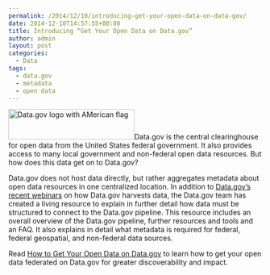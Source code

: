 ```yaml
---
permalink: /2014/12/10/introducing-get-your-open-data-on-data-gov/
date: 2014-12-10T14:57:55+00:00
title: Introducing “Get Your Open Data on Data.gov”
author: admin
layout: post
categories:
  - Data
tags:
  - data.gov
  - metadata
  - open data
---
```


<img class="alignright size-full wp-image-226722" src="https://s3.amazonaws.com/sitesusa/wp-content/uploads/sites/212/2014/12/250-x-60-DataGov-logo-with-flag.jpg" alt="Data.gov logo with AMerican flag" width="250" height="60" />Data.gov is the central clearinghouse for open data from the United States federal government. It also provides access to many local government and non-federal open data resources. But how does this data get on to Data.gov?

Data.gov does not host data directly, but rather aggregates metadata about open data resources in one centralized location. In addition to [Data.gov&#8217;s recent webinars](https://www.digitalgov.gov/2014/12/04/data-govs-data-pipeline-explained/) on how Data.gov harvests data, the Data.gov team has created a living resource to explain in further detail how data must be structured to connect to the Data.gov pipeline. This resource includes an overall overview of the Data.gov pipeline, further resources and tools and an FAQ. It also explains in detail what metadata is required for federal, federal geospatial, and non-federal data sources.

Read [How to Get Your Open Data on Data.gov](https://www.digitalgov.gov/resources/how-to-get-your-open-data-on-data-gov/) to learn how to get your open data federated on Data.gov for greater discoverability and impact.